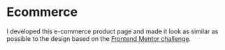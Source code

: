 # Ecommerce
I developed this e-commerce product page and made it look as similar as possible to the design based on the [Frontend Mentor challenge](https://www.frontendmentor.io/challenges/ecommerce-product-page-UPsZ9MJp6).
